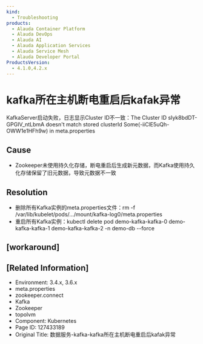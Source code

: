 ```yaml
---
kind:
  - Troubleshooting
products:
  - Alauda Container Platform
  - Alauda DevOps
  - Alauda AI
  - Alauda Application Services
  - Alauda Service Mesh
  - Alauda Developer Portal
ProductsVersion:
  - 4.1.0,4.2.x
---
```

<!-- A type of document that involves encountering a fault, diagnosing it, performing root cause analysis, and providing solutions. -->

# kafka所在主机断电重启后kafak异常

KafkaServer启动失败，日志显示Cluster ID不一致：The Cluster ID sIyk8bdDT-GPGIV_ntLbmA doesn't match stored clusterId Some(-iiClE5uQh-OWW1e1HFh9w) in meta.properties

## Cause
- Zookeeper未使用持久化存储，断电重启后生成新元数据，而Kafka使用持久化存储保留了旧元数据，导致元数据不一致

## Resolution
- 删除所有Kafka实例的meta.properties文件：rm -f /var/lib/kubelet/pods/.../mount/kafka-log0/meta.properties
- 重启所有Kafka实例：kubectl delete pod demo-kafka-kafka-0 demo-kafka-kafka-1 demo-kafka-kafka-2 -n demo-db --force

## [workaround]

## [Related Information]
- Environment: 3.4.x, 3.6.x
- meta.properties
- zookeeper.connect
- Kafka
- Zookeeper
- topolvm
- Component: Kubernetes
- Page ID: 127433189
- Original Title: 数据服务-kafka-kafka所在主机断电重启后kafak异常
